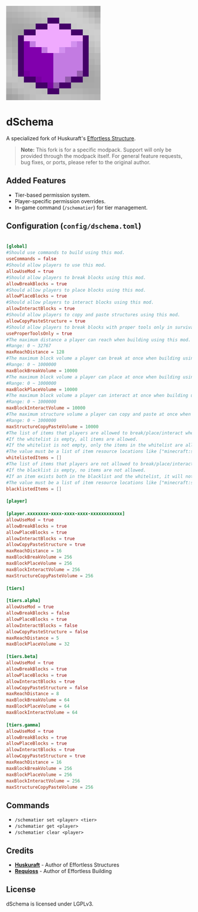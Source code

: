 ![Logo](assets/icon.png)

# dSchema

A specialized fork of Huskuraft's [Effortless Structure](https://github.com/huskuraft/effortless).

> **Note:** This fork is for a specific modpack. Support will only be provided through the modpack itself. For general feature requests, bug fixes, or ports, please refer to the original author.

## Added Features

*   Tier-based permission system.
*   Player-specific permission overrides.
*   In-game command (`/schematier`) for tier management.

## Configuration (`config/dschema.toml`)

```toml

[global]
#Should use commands to build using this mod.
useCommands = false
#Should allow players to use this mod.
allowUseMod = true
#Should allow players to break blocks using this mod.
allowBreakBlocks = true
#Should allow players to place blocks using this mod.
allowPlaceBlocks = true
#Should allow players to interact blocks using this mod.
allowInteractBlocks = true
#Should allow players to copy and paste structures using this mod.
allowCopyPasteStructure = true
#Should allow players to break blocks with proper tools only in survival mode.
useProperToolsOnly = true
#The maximum distance a player can reach when building using this mod. 
#Range: 0 ~ 32767
maxReachDistance = 128
#The maximum block volume a player can break at once when building using this mod. 
#Range: 0 ~ 1000000
maxBlockBreakVolume = 10000
#The maximum block volume a player can place at once when building using this mod. 
#Range: 0 ~ 1000000
maxBlockPlaceVolume = 10000
#The maximum block volume a player can interact at once when building using this mod. 
#Range: 0 ~ 1000000
maxBlockInteractVolume = 10000
#The maximum structure volume a player can copy and paste at once when building using this mod. 
#Range: 0 ~ 1000000
maxStructureCopyPasteVolume = 10000
#The list of items that players are allowed to break/place/interact when building using this mod. 
#If the whitelist is empty, all items are allowed. 
#If the whitelist is not empty, only the items in the whitelist are allowed. 
#The value must be a list of item resource locations like ["minecraft:stone", "minecraft:dirt"].
whitelistedItems = []
#The list of items that players are not allowed to break/place/interact when building using this mod. 
#If the blacklist is empty, no items are not allowed. 
#If an item exists both in the blacklist and the whitelist, it will not be allowed. 
#The value must be a list of item resource locations like ["minecraft:stone", "minecraft:dirt"].
blacklistedItems = []

[player]

[player.xxxxxxxx-xxxx-xxxx-xxxx-xxxxxxxxxxxx]
allowUseMod = true
allowBreakBlocks = true
allowPlaceBlocks = true
allowInteractBlocks = true
allowCopyPasteStructure = true
maxReachDistance = 16
maxBlockBreakVolume = 256
maxBlockPlaceVolume = 256
maxBlockInteractVolume = 256
maxStructureCopyPasteVolume = 256

[tiers]

[tiers.alpha]
allowUseMod = true
allowBreakBlocks = false
allowPlaceBlocks = true
allowInteractBlocks = false
allowCopyPasteStructure = false
maxReachDistance = 5
maxBlockPlaceVolume = 32

[tiers.beta]
allowUseMod = true
allowBreakBlocks = true
allowPlaceBlocks = true
allowInteractBlocks = true
allowCopyPasteStructure = false
maxReachDistance = 8
maxBlockBreakVolume = 64
maxBlockPlaceVolume = 64
maxBlockInteractVolume = 64

[tiers.gamma]
allowUseMod = true
allowBreakBlocks = true
allowPlaceBlocks = true
allowInteractBlocks = true
allowCopyPasteStructure = true
maxReachDistance = 16
maxBlockBreakVolume = 256
maxBlockPlaceVolume = 256
maxBlockInteractVolume = 256
maxStructureCopyPasteVolume = 256
```

## Commands

*   `/schematier set <player> <tier>`
*   `/schematier get <player>`
*   `/schematier clear <player>`

## Credits
*   **[Huskuraft](https://github.com/huskuraft)** - Author of Effortless Structures
*   **[Requioss](https://www.curseforge.com/members/requioss)** - Author of Effortless Building

## License

dSchema is licensed under LGPLv3.